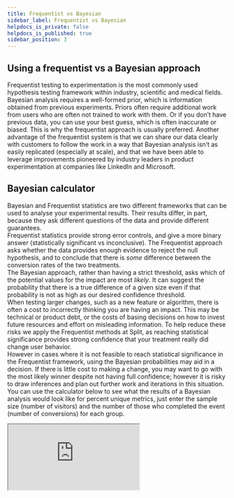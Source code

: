 ```yaml
---
title: Frequentist vs Bayesian
sidebar_label: Frequentist vs Bayesian
helpdocs_is_private: false
helpdocs_is_published: true
sidebar_position: 3
---
```


<p>
  <button hidden style={{borderRadius:'8px', border:'1px', fontFamily:'Courier New', fontWeight:'800', textAlign:'left'}}> help.split.io link: https://help.split.io/hc/en-us/articles/360042265892-Split-s-approach-to-statistics, https://help.split.io/hc/en-us/articles/360044412352-Bayesian-calculator </button>
</p>

## Using a frequentist vs a Bayesian approach

Frequentist testing to experimentation is the most commonly used hypothesis testing framework within industry, scientific and medical fields. Bayesian analysis requires a well-formed prior, which is information obtained from previous experiments. Priors often require additional work from users who are often not trained to work with them. Or if you don’t have previous data, you can use your best guess, which is often inaccurate or biased. This is why the frequentist approach is usually preferred. Another advantage of the frequentist system is that we can share our data clearly with customers to follow the work in a way that Bayesian analysis isn’t as easily replicated (especially at scale), and that we have been able to leverage improvements pioneered by industry leaders in product experimentation at companies like LinkedIn and Microsoft.

## Bayesian calculator

<div>
  <div>
    Bayesian and Frequentist statistics are two different frameworks that can
    be used to analyse your experimental results. Their results differ, in part,
    because they ask different questions of the data and provide different guarantees.
  </div>
  <div>
    Frequentist statistics provide strong error controls, and give a more binary
    answer (statistically significant vs inconclusive). The Frequentist approach
    asks whether the data provides enough evidence to reject the null hypothesis,
    and to conclude that there is <em>some</em> difference between the conversion
    rates of the two treatments.
  </div>
  <div>
    The Bayesian approach, rather than having a strict threshold, asks which
    of the potential values for the impact are most&nbsp;<em>likely</em>. It
    can suggest the probability that there is a true difference of a given size
    even if that probability is not as high as our desired confidence threshold.
  </div>
  <div>
    When testing larger changes, such as a new feature or algorithm, there is
    often a cost to incorrectly thinking you are having an impact. This may be
    technical or product debt, or the costs of basing decisions on how to invest
    future resources and effort on misleading information. To help reduce these
    risks we apply the Frequentist methods at Split, as reaching statistical
    significance provides strong confidence that your treatment really did change
    user behavior.
  </div>
  <div>
    However in cases where it is not feasible to reach statistical significance
    in the Frequentist framework, using the Bayesian probabilities may aid in
    a decision. If there is little cost to making a change, you may want to go
    with the most likely winner despite not having full confidence; however it
    is risky to draw inferences and plan out further work and iterations in this
    situation.
  </div>
  <div>
    You can use the calculator below to see what the results of a Bayesian analysis
    would look like for percent unique metrics, just enter the sample size (number
    of visitors) and the number of those who completed the event (number of conversions)
    for each group.
  </div>
</div>
<p>
  <iframe style={{width: '1400px', height: '1000px', border: 0, borderRadius: '4px', overflow: 'hidden'}} src="https://split-bp-calc.herokuapp.com/" sandbox="allow-modals allow-forms allow-popups allow-scripts allow-same-origin"></iframe>
</p>